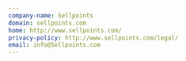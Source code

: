 ```yaml
---
company-name: Sellpoints
domain: sellpoints.com
home: http://www.sellpoints.com/
privacy-policy: http://www.sellpoints.com/legal/
email: info@Sellpoints.com
---
```




